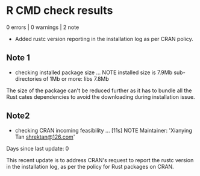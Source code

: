 # R CMD check results

0 errors | 0 warnings | 2 note

* Added rustc version reporting in the installation log as per CRAN policy.

## Note 1

* checking installed package size ... NOTE
  installed size is  7.9Mb
  sub-directories of 1Mb or more:
    libs   7.8Mb

The size of the package can't be reduced further as it has to bundle
all the Rust cates dependencies to avoid the downloading during
installation issue.

## Note2

* checking CRAN incoming feasibility ... [11s] NOTE
Maintainer: 'Xianying Tan <shrektan@126.com>'

Days since last update: 0

This recent update is to address CRAN's request to report the rustc version
in the installation log, as per the policy for Rust packages on CRAN.
